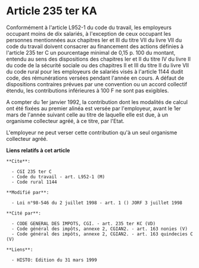# Article 235 ter KA

Conformément à l'article L952-1 du code du travail, les employeurs occupant moins de dix salariés, à l'exception de ceux
occupant les personnes mentionnées aux chapitres Ier et III du titre VII du livre VII du code du travail doivent consacrer au
financement des actions définies à l'article 235 ter C un pourcentage minimal de 0,15 p. 100 du montant, entendu au sens des
dispositions des chapitres Ier et II du titre IV du livre II du code de la sécurité sociale ou des chapitres II et III du
titre II du livre VII du code rural pour les employeurs de salariés visés à l'article 1144 dudit code, des rémunérations
versées pendant l'année en cours. A défaut de dispositions contraires prévues par une convention ou un accord collectif
étendu, les contributions inférieures à 100 F ne sont pas exigibles.

A compter du 1er janvier 1992, la contribution dont les modalités de calcul ont été fixées au premier alinéa est versée par
l'employeur, avant le 1er mars de l'année suivant celle au titre de laquelle elle est due, à un organisme collecteur agréé, à
ce titre, par l'Etat.

L'employeur ne peut verser cette contribution qu'à un seul organisme collecteur agréé.

**Liens relatifs à cet article**

	**Cite**:

	  - CGI 235 ter C
	  - Code du travail - art. L952-1 (M)
	  - Code rural 1144

	**Modifié par**:

	  - Loi n°98-546 du 2 juillet 1998 - art. 1 () JORF 3 juillet 1998

	**Cité par**:

	  - CODE GENERAL DES IMPOTS, CGI. - art. 235 ter KC (VD)
	  - Code général des impôts, annexe 2, CGIAN2. - art. 163 nonies (V)
	  - Code général des impôts, annexe 2, CGIAN2. - art. 163 quindecies C (V)

	**Liens**:

	  - HISTO: Edition du 31 mars 1999
